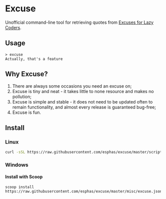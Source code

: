 
# Excuse

Unofficial command-line tool for retrieving quotes from [Excuses for Lazy Coders](http://programmingexcuses.com).

## Usage

```
> excuse
Actually, that's a feature
```

## Why Excuse?

1. There are always some occasions you need an excuse on;
2. Excuse is tiny and neat - it takes little to none resource and makes no pollution;
3. Excuse is simple and stable - it does not need to be updated often to remain functionality, and almost every release is guaranteed bug-free;
4. Excuse is fun.

## Install

### Linux

```bash
curl -sSL https://raw.githubusercontent.com/esphas/excuse/master/scripts/install.sh | bash
```

### Windows

#### Install with Scoop

```batch
scoop install https://raw.githubusercontent.com/esphas/excuse/master/misc/excuse.json
```
